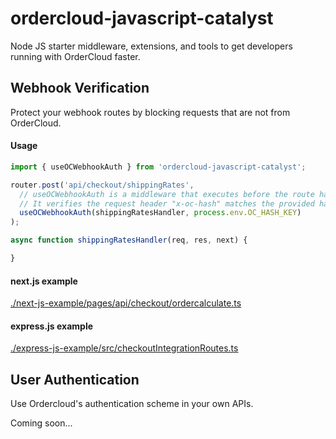 # ordercloud-javascript-catalyst
Node JS starter middleware, extensions, and tools to get developers running with OrderCloud faster.

## Webhook Verification
Protect your webhook routes by blocking requests that are not from OrderCloud. 

#### Usage
```js
import { useOCWebhookAuth } from 'ordercloud-javascript-catalyst';

router.post('api/checkout/shippingRates', 
  // useOCWebhookAuth is a middleware that executes before the route handler.
  // It verifies the request header "x-oc-hash" matches the provided hashKey.
  useOCWebhookAuth(shippingRatesHandler, process.env.OC_HASH_KEY)
);

async function shippingRatesHandler(req, res, next) {  

}
```
#### next.js example
[./next-js-example/pages/api/checkout/ordercalculate.ts](./next-js-example/pages/api/checkout/ordercalculate.ts)

#### express.js example 
[./express-js-example/src/checkoutIntegrationRoutes.ts](./express-js-example/src/checkoutIntegrationRoutes.ts)


## User Authentication
Use Ordercloud's authentication scheme in your own APIs.

Coming soon...
